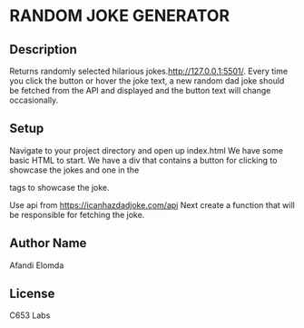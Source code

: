 # RANDOM JOKE GENERATOR

## Description
Returns randomly selected hilarious jokes.http://127.0.0.1:5501/. Every time you click the button or hover the joke text, a new random dad joke should be fetched from the API and displayed and the button text will change occasionally.



## Setup
Navigate to your project directory and open up index.html
We have some basic HTML to start. We have a div  that contains a button for clicking to showcase the jokes and one in the <p> tags to showcase the joke.

Use api from https://icanhazdadjoke.com/api
Next create a function that will be responsible for fetching the joke.



## Author Name
Afandi Elomda

## License
 C653 Labs
